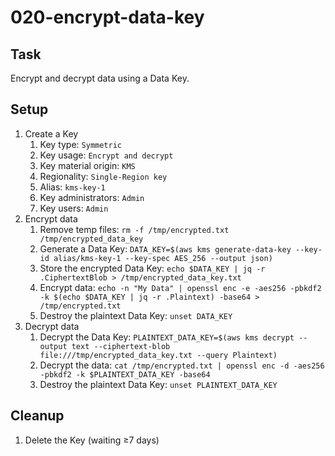 # 020-encrypt-data-key

## Task
Encrypt and decrypt data using a Data Key.

## Setup
1. Create a Key
	1. Key type: `Symmetric`
	2. Key usage: `Encrypt and decrypt`
	3. Key material origin: `KMS`
	4. Regionality: `Single-Region key`
	5. Alias: `kms-key-1`
	6. Key administrators: `Admin`
	7. Key users: `Admin`
2. Encrypt data
	1. Remove temp files: `rm -f /tmp/encrypted.txt /tmp/encrypted_data_key`
	2. Generate a Data Key: `DATA_KEY=$(aws kms generate-data-key --key-id alias/kms-key-1 --key-spec AES_256 --output json)`
	3. Store the encrypted Data Key: `echo $DATA_KEY | jq -r .CiphertextBlob > /tmp/encrypted_data_key.txt`
	4. Encrypt data: `echo -n "My Data" | openssl enc -e -aes256 -pbkdf2 -k $(echo $DATA_KEY | jq -r .Plaintext) -base64 > /tmp/encrypted.txt`
	5. Destroy the plaintext Data Key: `unset DATA_KEY`
3. Decrypt data
	1. Decrypt the Data Key: `PLAINTEXT_DATA_KEY=$(aws kms decrypt --output text --ciphertext-blob file:///tmp/encrypted_data_key.txt --query Plaintext)`
	2. Decrypt the data: `cat /tmp/encrypted.txt | openssl enc -d -aes256 -pbkdf2 -k $PLAINTEXT_DATA_KEY -base64`
	3. Destroy the plaintext Data Key: `unset PLAINTEXT_DATA_KEY`

## Cleanup
1. Delete the Key (waiting ≥7 days)
